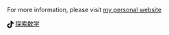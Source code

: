 For more information, please visit [my personal website](https://zhuchongjing.github.io)

<img src="https://github.com/ZhuChongjing/ZhuChongjing/blob/main/tiktok-brands-solid.svg" align=center width=15 /> [探索数学](https://www.douyin.com/user/MS4wLjABAAAARrTya1bIs9cvLXdWP7wo2ZiuYa3jAqQszrF4Qci58I1n8SQyd_6Rw9E8s2K3LfB2)
